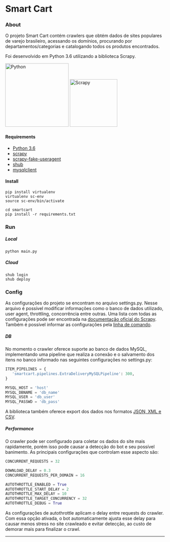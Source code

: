 # Smart Cart

### About

O projeto Smart Cart contém crawlers que obtém dados de sites populares de varejo brasileiro, acessando os domínios, procurando por departamentos/categorias e catalogando todos os produtos encontrados.

Foi desenvolvido em Python 3.6 utilizando a biblioteca Scrapy.

<img src="https://www.python.org/static/opengraph-icon-200x200.png" alt="Python" style="width: 200px;"/>
<img src="https://scrapinghub.files.wordpress.com/2016/08/scrapy.png" alt="Scrapy" style="width: 150px;"/>

#### Requirements

* [Python 3.6](https://www.python.org/downloads/release/python-360/)
* [scrapy](https://github.com/scrapy/scrapy)
* [scrapy-fake-useragent](https://github.com/alecxe/scrapy-fake-useragent)
* [shub](https://github.com/scrapinghub/shub)
* [mysqlclient](https://github.com/PyMySQL/mysqlclient-python)

#### Install

```shell
pip install virtualenv
virtualenv sc-env
source sc-env/bin/activate

cd smartcart
pip install -r requirements.txt
```

### Run

##### Local

```shell
python main.py
```

##### Cloud

```shell
shub login
shub deploy
```

### Config

As configurações do projeto se encontram no arquivo settings.py. Nesse arquivo é possível modificar informações como o banco de dados utilizado, user agent, throttling, concorrência entre outras. Uma lista com todas as configurações pode ser encontrada na [documentação oficial do Scrapy](https://doc.scrapy.org/en/latest/topics/settings.html). Também é possível informar as configurações pela [linha de comando](https://doc.scrapy.org/en/latest/topics/settings.html#command-line-options).

##### DB

No momento o crawler oferece suporte ao banco de dados MySQL, implementando uma pipeline que realiza a conexão e o salvamento dos itens no banco informado nas seguintes configurações no settings.py:

```python
ITEM_PIPELINES = {
   'smartcart.pipelines.ExtraDeliveryMySQLPipeline': 300,
}

MYSQL_HOST = 'host'
MYSQL_DBNAME = 'db_name'
MYSQL_USER = 'db_user'
MYSQL_PASSWD = 'db_pass'
```

A biblioteca também oferece export dos dados nos formatos [JSON, XML e CSV](https://doc.scrapy.org/en/latest/topics/feed-exports.html).

##### Performance

O crawler pode ser configurado para coletar os dados do site mais rapidamente, porém isso pode causar a detecção do bot e seu possível banimento. As principais configurações que controlam esse aspecto são:

```python
CONCURRENT_REQUESTS = 32

DOWNLOAD_DELAY = 0.3
CONCURRENT_REQUESTS_PER_DOMAIN = 16

AUTOTHROTTLE_ENABLED = True
AUTOTHROTTLE_START_DELAY = 2
AUTOTHROTTLE_MAX_DELAY = 10
AUTOTHROTTLE_TARGET_CONCURRENCY = 32
AUTOTHROTTLE_DEBUG = True
```

As configurações de autothrottle aplicam o delay entre requests do crawler. Com essa opção ativada, o bot automaticamente ajusta esse delay para causar menos stress no site crawleado e evitar detecção, ao custo de demorar mais para finalizar o crawl.

---
